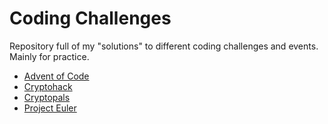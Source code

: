 # Coding Challenges

Repository full of my "solutions" to different coding challenges and events. Mainly for practice. 

- [Advent of Code](https://github.com/Jdwalli/coding-challenges/tree/master/advent-of-code/)
- [Cryptohack](https://github.com/Jdwalli/coding-challenges/tree/master/cryptopals/)
- [Cryptopals](https://github.com/Jdwalli/coding-challenges/tree/master/cryptopals/)
- [Project Euler](https://github.com/Jdwalli/coding-challenges/tree/master/project-euler/)


